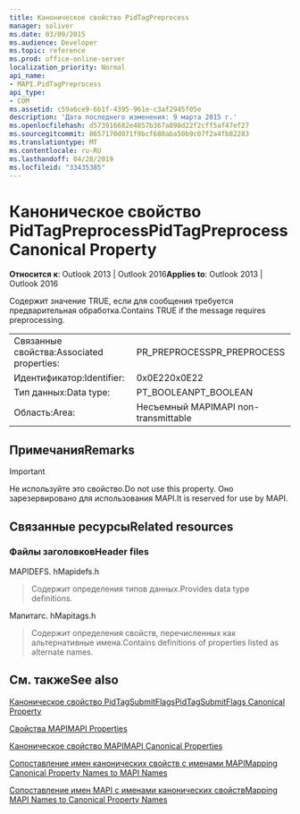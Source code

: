 ```yaml
---
title: Каноническое свойство PidTagPreprocess
manager: soliver
ms.date: 03/09/2015
ms.audience: Developer
ms.topic: reference
ms.prod: office-online-server
localization_priority: Normal
api_name:
- MAPI.PidTagPreprocess
api_type:
- COM
ms.assetid: c59a6ce9-6b1f-4395-961e-c3af2945f05e
description: 'Дата последнего изменения: 9 марта 2015 г.'
ms.openlocfilehash: d573916682e4857b367a898d22f2cff5af47ef27
ms.sourcegitcommit: 8657170d071f9bcf680aba50b9c07f2a4fb82283
ms.translationtype: MT
ms.contentlocale: ru-RU
ms.lasthandoff: 04/28/2019
ms.locfileid: "33435385"
---
```

# <a name="pidtagpreprocess-canonical-property"></a><span data-ttu-id="4f561-103">Каноническое свойство PidTagPreprocess</span><span class="sxs-lookup"><span data-stu-id="4f561-103">PidTagPreprocess Canonical Property</span></span>

  
  
<span data-ttu-id="4f561-104">**Относится к**: Outlook 2013 | Outlook 2016</span><span class="sxs-lookup"><span data-stu-id="4f561-104">**Applies to**: Outlook 2013 | Outlook 2016</span></span> 
  
<span data-ttu-id="4f561-105">Содержит значение TRUE, если для сообщения требуется предварительная обработка.</span><span class="sxs-lookup"><span data-stu-id="4f561-105">Contains TRUE if the message requires preprocessing.</span></span>
  
|||
|:-----|:-----|
|<span data-ttu-id="4f561-106">Связанные свойства:</span><span class="sxs-lookup"><span data-stu-id="4f561-106">Associated properties:</span></span>  <br/> |<span data-ttu-id="4f561-107">PR_PREPROCESS</span><span class="sxs-lookup"><span data-stu-id="4f561-107">PR_PREPROCESS</span></span>  <br/> |
|<span data-ttu-id="4f561-108">Идентификатор:</span><span class="sxs-lookup"><span data-stu-id="4f561-108">Identifier:</span></span>  <br/> |<span data-ttu-id="4f561-109">0x0E22</span><span class="sxs-lookup"><span data-stu-id="4f561-109">0x0E22</span></span>  <br/> |
|<span data-ttu-id="4f561-110">Тип данных:</span><span class="sxs-lookup"><span data-stu-id="4f561-110">Data type:</span></span>  <br/> |<span data-ttu-id="4f561-111">PT_BOOLEAN</span><span class="sxs-lookup"><span data-stu-id="4f561-111">PT_BOOLEAN</span></span>  <br/> |
|<span data-ttu-id="4f561-112">Область:</span><span class="sxs-lookup"><span data-stu-id="4f561-112">Area:</span></span>  <br/> |<span data-ttu-id="4f561-113">Несъемный MAPI</span><span class="sxs-lookup"><span data-stu-id="4f561-113">MAPI non-transmittable</span></span>  <br/> |
   
## <a name="remarks"></a><span data-ttu-id="4f561-114">Примечания</span><span class="sxs-lookup"><span data-stu-id="4f561-114">Remarks</span></span>

> [!IMPORTANT]
> <span data-ttu-id="4f561-115">Не используйте это свойство.</span><span class="sxs-lookup"><span data-stu-id="4f561-115">Do not use this property.</span></span> <span data-ttu-id="4f561-116">Оно зарезервировано для использования MAPI.</span><span class="sxs-lookup"><span data-stu-id="4f561-116">It is reserved for use by MAPI.</span></span> 
  
## <a name="related-resources"></a><span data-ttu-id="4f561-117">Связанные ресурсы</span><span class="sxs-lookup"><span data-stu-id="4f561-117">Related resources</span></span>

### <a name="header-files"></a><span data-ttu-id="4f561-118">Файлы заголовков</span><span class="sxs-lookup"><span data-stu-id="4f561-118">Header files</span></span>

<span data-ttu-id="4f561-119">MAPIDEFS. h</span><span class="sxs-lookup"><span data-stu-id="4f561-119">Mapidefs.h</span></span>
  
> <span data-ttu-id="4f561-120">Содержит определения типов данных.</span><span class="sxs-lookup"><span data-stu-id="4f561-120">Provides data type definitions.</span></span>
    
<span data-ttu-id="4f561-121">Мапитагс. h</span><span class="sxs-lookup"><span data-stu-id="4f561-121">Mapitags.h</span></span>
  
> <span data-ttu-id="4f561-122">Содержит определения свойств, перечисленных как альтернативные имена.</span><span class="sxs-lookup"><span data-stu-id="4f561-122">Contains definitions of properties listed as alternate names.</span></span>
    
## <a name="see-also"></a><span data-ttu-id="4f561-123">См. также</span><span class="sxs-lookup"><span data-stu-id="4f561-123">See also</span></span>



[<span data-ttu-id="4f561-124">Каноническое свойство PidTagSubmitFlags</span><span class="sxs-lookup"><span data-stu-id="4f561-124">PidTagSubmitFlags Canonical Property</span></span>](pidtagsubmitflags-canonical-property.md)


[<span data-ttu-id="4f561-125">Свойства MAPI</span><span class="sxs-lookup"><span data-stu-id="4f561-125">MAPI Properties</span></span>](mapi-properties.md)
  
[<span data-ttu-id="4f561-126">Каноническое свойство MAPI</span><span class="sxs-lookup"><span data-stu-id="4f561-126">MAPI Canonical Properties</span></span>](mapi-canonical-properties.md)
  
[<span data-ttu-id="4f561-127">Сопоставление имен канонических свойств с именами MAPI</span><span class="sxs-lookup"><span data-stu-id="4f561-127">Mapping Canonical Property Names to MAPI Names</span></span>](mapping-canonical-property-names-to-mapi-names.md)
  
[<span data-ttu-id="4f561-128">Сопоставление имен MAPI с именами канонических свойств</span><span class="sxs-lookup"><span data-stu-id="4f561-128">Mapping MAPI Names to Canonical Property Names</span></span>](mapping-mapi-names-to-canonical-property-names.md)

